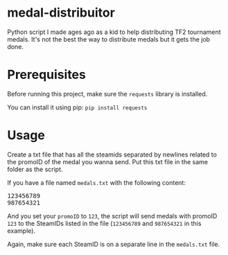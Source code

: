 # medal-distribuitor
Python script I made ages ago as a kid to help distributing TF2 tournament medals.
It's not the best the way to distribute medals but it gets the job done. 

# Prerequisites
Before running this project, make sure the `requests` library is installed.

You can install it using pip: `pip install requests`

# Usage
Create a txt file that has all the steamids separated by newlines related to the promoID of the medal you wanna send. Put this txt file in the same folder as the script.

If you have a file named `medals.txt` with the following content:
<pre>123456789
987654321 </pre>
And you set your `promoID` to `123`, the script will send medals with promoID `123` to the SteamIDs listed in the file (`123456789` and `987654321` in this example).

Again, make sure each SteamID is on a separate line in the `medals.txt` file.
